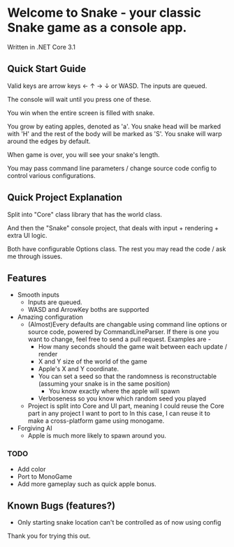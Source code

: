 # Welcome to Snake - your classic Snake game as a console app. 

Written in .NET Core 3.1

## Quick Start Guide
Valid keys are arrow keys ← ↑ → ↓ or WASD. The inputs are queued.

The console will wait until you press one of these.

You win when the entire screen is filled with snake.

You grow by eating apples, denoted as 'a'. You snake head will be marked with 'H' 
and the rest of the body will be marked as 'S'.
You snake will warp around the edges by default.

When game is over, you will see your snake's length.

You may pass command line parameters / change source code config to control various configurations. 

## Quick Project Explanation
Split into "Core" class library that has the world class.

And then the "Snake" console project, that deals with input + rendering + extra UI logic.

Both have configurable Options class. The rest you may read the code / ask me through issues.

## Features
* Smooth inputs
  * Inputs are queued.
  * WASD and ArrowKey boths are supported
* Amazing configuration
  * (Almost)Every defaults are changable using command line options or source code, powered by CommandLineParser.
    If there is one you want to change, feel free to send a pull request.
    Examples are - 
      * How many seconds should the game wait between each update / render
      * X and Y size of the world of the game
      * Apple's X and Y coordinate.
      * You can set a seed so that the randomness is reconstructable (assuming your snake is in the same position)
        * You know exactly where the apple will spawn
      * Verboseness so you know which random seed you played
  * Project is split into Core and UI part, meaning I could reuse the Core part in any project I want to port to
    In this case, I can reuse it to make a cross-platform game using monogame.
* Forgiving AI
  * Apple is much more likely to spawn around you.
  

### TODO
* Add color
* Port to MonoGame
* Add more gameplay such as quick apple bonus.

## Known Bugs (features?)
* Only starting snake location can't be controlled as of now using config

Thank you for trying this out.
